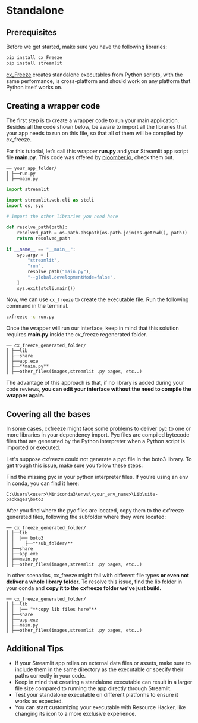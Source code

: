 # Standalone

## Prerequisites

Before we get started, make sure you have the following libraries:

```bash
pip install cx_Freeze  
pip install streamlit
```

[cx_Freeze](https://pypi.org/project/cx-Freeze/) creates standalone executables from Python scripts, with the same performance, is cross-platform and should work on any platform that Python itself works on.

## Creating a wrapper code

The first step is to create a wrapper code to run your main application. Besides all the code shown below, be aware to import all the libraries that your app needs to run on this file, so that all of them will be compiled by cx_freeze.

For this tutorial, let’s call this wrapper **run.py** and your Streamlit app script file **main.py.** This code was offered by [ploomber.io](https://ploomber.io/blog/streamlit_exe/), check them out.

```
── your_app_folder/  
│ ├──run.py  
│ ├──main.py
```

```python
import streamlit  
  
import streamlit.web.cli as stcli  
import os, sys  

# Import the other libraries you need here  

def resolve_path(path):  
    resolved_path = os.path.abspath(os.path.join(os.getcwd(), path))  
    return resolved_path  
 
if __name__ == "__main__":  
    sys.argv = [  
        "streamlit",  
        "run",  
        resolve_path("main.py"),  
        "--global.developmentMode=false",  
    ]  
    sys.exit(stcli.main())
```

Now, we can use `cx_freeze` to create the executable file. Run the following command in the terminal.

```bash
cxfreeze -c run.py
```

Once the wrapper will run our interface, keep in mind that this solution requires **main.py** inside the cx_freeze regenerated folder.

```
── cx_freeze_generated_folder/  
│ ├──lib  
│ ├──share  
│ ├──app.exe  
│ ├──**main.py**  
│ ├──other_files(images,streamlit .py pages, etc..)
```

The advantage of this approach is that, if no library is added during your code reviews, **you can edit your interface without the need to compile the wrapper again.**

## Covering all the bases

In some cases, cxfreeze might face some problems to deliver pyc to one or more libraries in your dependency import. Pyc files are compiled bytecode files that are generated by the Python interpreter when a Python script is imported or executed.

Let's suppose cxfreeze could not generate a pyc file in the boto3 library. To get trough this issue, make sure you follow these steps:

Find the missing pyc in your python interpreter files. If you’re using an env in conda, you can find it here:

```
C:\Users\<user>\Miniconda3\envs\<your_env_name>\Lib\site-packages\boto3
```

After you find where the pyc files are located, copy them to the cxfreeze generated files, following the subfolder where they were located:

```
── cx_freeze_generated_folder/  
│ ├──lib  
│ │  ├── boto3  
│ │    ├──**sub_folder/**  
│ ├──share  
│ ├──app.exe  
│ ├──main.py  
│ ├──other_files(images,streamlit .py pages, etc..)
```

In other scenarios, cx_freeze might fail with different file types **or even not deliver a whole library folder**. To resolve this issue, find the lib folder in your conda and **copy it to the cxfreeze folder we’ve just build.**

```
── cx_freeze_generated_folder/  
│ ├──lib  
│ │  ├── "**copy lib files here"**  
│ ├──share  
│ ├──app.exe  
│ ├──main.py  
│ ├──other_files(images,streamlit .py pages, etc..)
```

## **Additional Tips**

- If your Streamlit app relies on external data files or assets, make sure to include them in the same directory as the executable or specify their paths correctly in your code.
- Keep in mind that creating a standalone executable can result in a larger file size compared to running the app directly through Streamlit.
- Test your standalone executable on different platforms to ensure it works as expected.
- You can start customizing your executable with Resource Hacker, like changing its icon to a more exclusive experience.